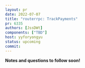 ```yaml
---
layout: pr
date: 2022-07-07
title: "routerrpc: TrackPayments"
pr: 6335
authors: [JssDWt]
components: ["TBD"]
host: yyforyongyu
status: upcoming
commit:
---
```


**Notes and questions to follow soon!**